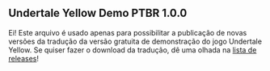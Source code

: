 ## Undertale Yellow Demo PTBR 1.0.0 

Ei! Este arquivo é usado apenas para possibilitar a publicação de novas versões da tradução da versão gratuita de demonstração do jogo Undertale Yellow. Se quiser fazer o download da tradução, dê uma olhada na [lista de releases](https://github.com/teiarruma/undertale-yellow-ptbr/releases)!